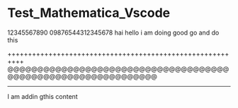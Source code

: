 # Test_Mathematica_Vscode
12345567890
09876544312345678
hai hello i am doing good go and do this

++++++++++++++++++++++++++++++++++++++++++++++++++++++++++
@@@@@@@@@@@@@@@@@@@@@@@@@@@@@@@@@@@@@@@@@@@@@@@@@@@@@@@@@@@@@@
*******************************************************************
I am addin gthis content

